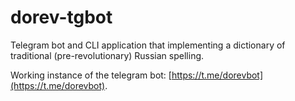 # dorev-tgbot
Telegram bot and CLI application that implementing a dictionary of traditional (pre-revolutionary) Russian spelling.

Working instance of the telegram bot: [https://t.me/dorevbot](https://t.me/dorevbot).
